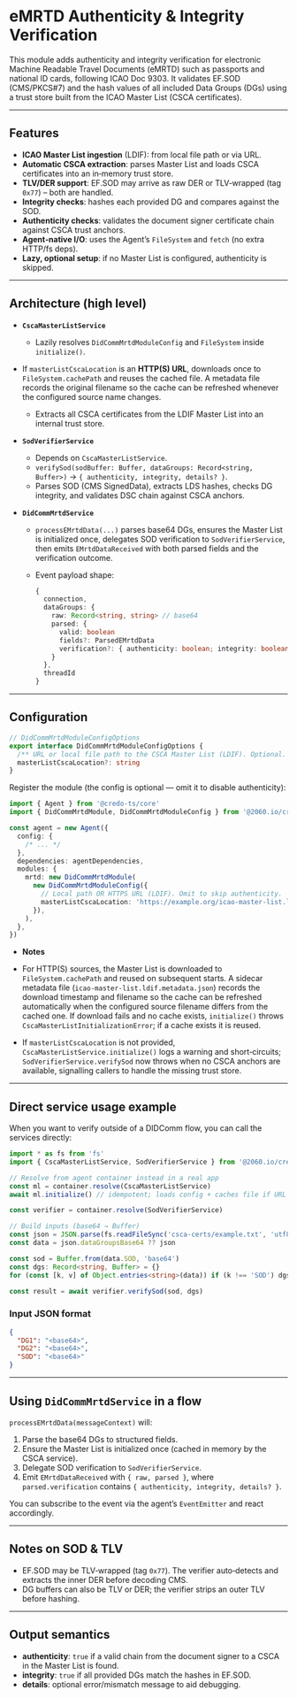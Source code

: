 # eMRTD Authenticity & Integrity Verification

This module adds authenticity and integrity verification for electronic Machine Readable Travel Documents (eMRTD) such as passports and national ID cards, following ICAO Doc 9303. It validates EF.SOD (CMS/PKCS#7) and the hash values of all included Data Groups (DGs) using a trust store built from the ICAO Master List (CSCA certificates).

---

## Features

- **ICAO Master List ingestion** (LDIF): from local file path or via URL.
- **Automatic CSCA extraction**: parses Master List and loads CSCA certificates into an in‑memory trust store.
- **TLV/DER support**: EF.SOD may arrive as raw DER or TLV‑wrapped (tag `0x77`) – both are handled.
- **Integrity checks**: hashes each provided DG and compares against the SOD.
- **Authenticity checks**: validates the document signer certificate chain against CSCA trust anchors.
- **Agent‑native I/O**: uses the Agent’s `FileSystem` and `fetch` (no extra HTTP/fs deps).
- **Lazy, optional setup**: if no Master List is configured, authenticity is skipped.

---

## Architecture (high level)

- **`CscaMasterListService`**

  - Lazily resolves `DidCommMrtdModuleConfig` and `FileSystem` inside `initialize()`.

- If `masterListCscaLocation` is an **HTTP(S) URL**, downloads once to `FileSystem.cachePath` and reuses the cached file. A metadata file records the original filename so the cache can be refreshed whenever the configured source name changes.

  - Extracts all CSCA certificates from the LDIF Master List into an internal trust store.

- **`SodVerifierService`**

  - Depends on `CscaMasterListService`.
  - `verifySod(sodBuffer: Buffer, dataGroups: Record<string, Buffer>)` → `{ authenticity, integrity, details? }`.
  - Parses SOD (CMS SignedData), extracts LDS hashes, checks DG integrity, and validates DSC chain against CSCA anchors.

- **`DidCommMrtdService`**

  - `processEMrtdData(...)` parses base64 DGs, ensures the Master List is initialized once, delegates SOD verification to `SodVerifierService`, then emits `EMrtdDataReceived` with both parsed fields and the verification outcome.
  - Event payload shape:

    ```ts
    {
      connection,
      dataGroups: {
        raw: Record<string, string> // base64
        parsed: {
          valid: boolean
          fields?: ParsedEMrtdData
          verification?: { authenticity: boolean; integrity: boolean; details?: string }
        }
      },
      threadId
    }
    ```

---

## Configuration

```ts
// DidCommMrtdModuleConfigOptions
export interface DidCommMrtdModuleConfigOptions {
  /** URL or local file path to the CSCA Master List (LDIF). Optional. */
  masterListCscaLocation?: string
}
```

Register the module (the config is optional — omit it to disable authenticity):

```ts
import { Agent } from '@credo-ts/core'
import { DidCommMrtdModule, DidCommMrtdModuleConfig } from '@2060.io/credo-ts-didcomm-mrtd'

const agent = new Agent({
  config: {
    /* ... */
  },
  dependencies: agentDependencies,
  modules: {
    mrtd: new DidCommMrtdModule(
      new DidCommMrtdModuleConfig({
        // Local path OR HTTPS URL (LDIF). Omit to skip authenticity.
        masterListCscaLocation: 'https://example.org/icao-master-list.ldif',
      }),
    ),
  },
})
```

- **Notes**

- For HTTP(S) sources, the Master List is downloaded to `FileSystem.cachePath` and reused on subsequent starts. A sidecar metadata file (`icao-master-list.ldif.metadata.json`) records the download timestamp and filename so the cache can be refreshed automatically when the configured source filename differs from the cached one. If download fails and no cache exists, `initialize()` throws `CscaMasterListInitializationError`; if a cache exists it is reused.

- If `masterListCscaLocation` is not provided, `CscaMasterListService.initialize()` logs a warning and short‑circuits; `SodVerifierService.verifySod` now throws when no CSCA anchors are available, signalling callers to handle the missing trust store.

---

## Direct service usage example

When you want to verify outside of a DIDComm flow, you can call the services directly:

```ts
import * as fs from 'fs'
import { CscaMasterListService, SodVerifierService } from '@2060.io/credo-ts-didcomm-mrtd/dist/services'

// Resolve from agent container instead in a real app
const ml = container.resolve(CscaMasterListService)
await ml.initialize() // idempotent; loads config + caches file if URL

const verifier = container.resolve(SodVerifierService)

// Build inputs (base64 → Buffer)
const json = JSON.parse(fs.readFileSync('csca-certs/example.txt', 'utf8'))
const data = json.dataGroupsBase64 ?? json

const sod = Buffer.from(data.SOD, 'base64')
const dgs: Record<string, Buffer> = {}
for (const [k, v] of Object.entries<string>(data)) if (k !== 'SOD') dgs[k] = Buffer.from(v, 'base64')

const result = await verifier.verifySod(sod, dgs)
```

### Input JSON format

```json
{
  "DG1": "<base64>",
  "DG2": "<base64>",
  "SOD": "<base64>"
}
```

---

## Using `DidCommMrtdService` in a flow

`processEMrtdData(messageContext)` will:

1. Parse the base64 DGs to structured fields.
2. Ensure the Master List is initialized once (cached in memory by the CSCA service).
3. Delegate SOD verification to `SodVerifierService`.
4. Emit `EMrtdDataReceived` with `{ raw, parsed }`, where `parsed.verification` contains `{ authenticity, integrity, details? }`.

You can subscribe to the event via the agent’s `EventEmitter` and react accordingly.

---

## Notes on SOD & TLV

- EF.SOD may be TLV‑wrapped (tag `0x77`). The verifier auto‑detects and extracts the inner DER before decoding CMS.
- DG buffers can also be TLV or DER; the verifier strips an outer TLV before hashing.

---

## Output semantics

- **authenticity**: `true` if a valid chain from the document signer to a CSCA in the Master List is found.
- **integrity**: `true` if all provided DGs match the hashes in EF.SOD.
- **details**: optional error/mismatch message to aid debugging.

